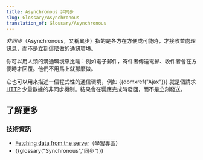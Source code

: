 ```yaml
---
title: Asynchronous 非同步
slug: Glossary/Asynchronous
translation_of: Glossary/Asynchronous
---
```

_非同步_（Asynchronous，又稱異步）指的是各方在方便或可能時，才接收並處理訊息，而不是立刻這麼做的通訊環境。

你可以用人類的溝通環境來比喻：例如電子郵件，寄件者傳送電郵、收件者會在方便時才回覆。他們不用馬上就那麼做。

它也可以用來描述一個程式性的通信環境，例如 {{domxref("Ajax")}} 就是個請求 [HTTP](/zh-TW/docs/Web/HTTP) 少量數據的非同步機制。結果會在響應完成時發回，而不是立刻發送。

## 了解更多

### 技術資訊

- [Fetching data from the server](/zh-TW/docs/Learn/JavaScript/Client-side_web_APIs/Fetching_data)（學習專區）
- {{glossary("Synchronous","同步")}}
